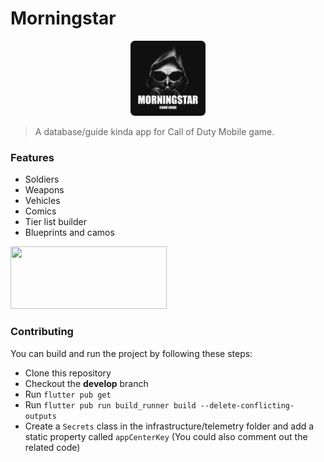 # Morningstar
<p align="center">
  <img height="120px" src="assets/items/logos/app_icon_alt.png">
</p>

> A database/guide kinda app for Call of Duty Mobile game.

### Features

* Soldiers
* Weapons
* Vehicles
* Comics
* Tier list builder
* Blueprints and camos

[<img height="100" width="250" src="https://play.google.com/intl/en_us/badges/static/images/badges/en_badge_web_generic.png" />](https://play.google.com/store/apps/details?id=com.morpheus.morningstar)

### Contributing

You can build and run the project by following these steps:

* Clone this repository
* Checkout the **develop** branch
* Run ``flutter pub get``
* Run ``flutter pub run build_runner build --delete-conflicting-outputs``
* Create a ``Secrets`` class in the infrastructure/telemetry folder and add a static property called ``appCenterKey`` (You could also comment out the related code)
